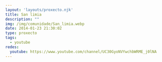 ```yaml
---
layout: 'layouts/proxecto.njk'
title: San limia
description: ""
img: /img/comunidade/San_limia.webp
date: 2014-01-23 21:30:02
type: proxecto
tags:
  - youtube
redes:
  youtube: https://www.youtube.com/channel/UC30GyoNVYwchbWRME_j0lNA
---
```

